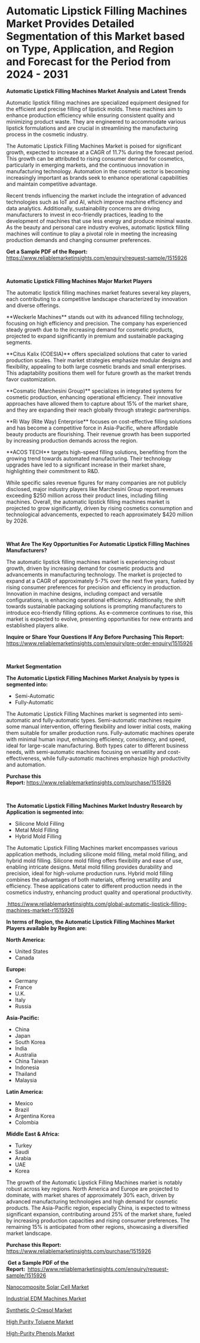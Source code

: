 <p><h1>Automatic Lipstick Filling Machines Market Provides Detailed Segmentation of this Market based on Type, Application, and Region and Forecast for the Period from 2024 - 2031</h1></p><p><strong>Automatic Lipstick Filling Machines Market Analysis and Latest Trends</strong></p>
<p><p>Automatic lipstick filling machines are specialized equipment designed for the efficient and precise filling of lipstick molds. These machines aim to enhance production efficiency while ensuring consistent quality and minimizing product waste. They are engineered to accommodate various lipstick formulations and are crucial in streamlining the manufacturing process in the cosmetic industry.</p><p>The Automatic Lipstick Filling Machines Market is poised for significant growth, expected to increase at a CAGR of 11.7% during the forecast period. This growth can be attributed to rising consumer demand for cosmetics, particularly in emerging markets, and the continuous innovation in manufacturing technology. Automation in the cosmetic sector is becoming increasingly important as brands seek to enhance operational capabilities and maintain competitive advantage.</p><p>Recent trends influencing the market include the integration of advanced technologies such as IoT and AI, which improve machine efficiency and data analytics. Additionally, sustainability concerns are driving manufacturers to invest in eco-friendly practices, leading to the development of machines that use less energy and produce minimal waste. As the beauty and personal care industry evolves, automatic lipstick filling machines will continue to play a pivotal role in meeting the increasing production demands and changing consumer preferences.</p></p>
<p><strong>Get a Sample PDF of the Report:&nbsp;</strong> <a href="https://www.reliablemarketinsights.com/enquiry/request-sample/1515926?utm_campaign=1570&utm_medium=2&utm_source=Github&utm_content=ia&utm_term=27102024&utm_id=automatic-lipstick-filling-machines">https://www.reliablemarketinsights.com/enquiry/request-sample/1515926</a></p>
<p>&nbsp;</p>
<p><strong>Automatic Lipstick Filling Machines Major Market Players</strong></p>
<p><p>The automatic lipstick filling machines market features several key players, each contributing to a competitive landscape characterized by innovation and diverse offerings. </p><p>**Weckerle Machines** stands out with its advanced filling technology, focusing on high efficiency and precision. The company has experienced steady growth due to the increasing demand for cosmetic products, projected to expand significantly in premium and sustainable packaging segments.</p><p>**Citus Kalix (COESIA)** offers specialized solutions that cater to varied production scales. Their market strategies emphasize modular designs and flexibility, appealing to both large cosmetic brands and small enterprises. This adaptability positions them well for future growth as the market trends favor customization.</p><p>**Cosmatic (Marchesini Group)** specializes in integrated systems for cosmetic production, enhancing operational efficiency. Their innovative approaches have allowed them to capture about 15% of the market share, and they are expanding their reach globally through strategic partnerships. </p><p>**Ri Way (Rite Way) Enterprise** focuses on cost-effective filling solutions and has become a competitive force in Asia-Pacific, where affordable beauty products are flourishing. Their revenue growth has been supported by increasing production demands across the region.</p><p>**ACOS TECH** targets high-speed filling solutions, benefiting from the growing trend towards automated manufacturing. Their technology upgrades have led to a significant increase in their market share, highlighting their commitment to R&D.</p><p>While specific sales revenue figures for many companies are not publicly disclosed, major industry players like Marchesini Group report revenues exceeding $250 million across their product lines, including filling machines. Overall, the automatic lipstick filling machines market is projected to grow significantly, driven by rising cosmetics consumption and technological advancements, expected to reach approximately $420 million by 2026.</p></p>
<p>&nbsp;</p>
<p><strong>What Are The Key Opportunities For Automatic Lipstick Filling Machines Manufacturers?</strong></p>
<p><p>The automatic lipstick filling machines market is experiencing robust growth, driven by increasing demand for cosmetic products and advancements in manufacturing technology. The market is projected to expand at a CAGR of approximately 5-7% over the next five years, fueled by rising consumer preferences for precision and efficiency in production. Innovation in machine designs, including compact and versatile configurations, is enhancing operational efficiency. Additionally, the shift towards sustainable packaging solutions is prompting manufacturers to introduce eco-friendly filling options. As e-commerce continues to rise, this market is expected to evolve, presenting opportunities for new entrants and established players alike.</p></p>
<p><strong>Inquire or Share Your Questions If Any Before Purchasing This Report:</strong> <a href="https://www.reliablemarketinsights.com/enquiry/pre-order-enquiry/1515926?utm_campaign=1570&utm_medium=2&utm_source=Github&utm_content=ia&utm_term=27102024&utm_id=automatic-lipstick-filling-machines">https://www.reliablemarketinsights.com/enquiry/pre-order-enquiry/1515926</a></p>
<p>&nbsp;</p>
<p><strong>Market Segmentation</strong></p>
<p><strong>The Automatic Lipstick Filling Machines Market Analysis by types is segmented into:</strong></p>
<p><ul><li>Semi-Automatic</li><li>Fully-Automatic</li></ul></p>
<p><p>The Automatic Lipstick Filling Machines market is segmented into semi-automatic and fully-automatic types. Semi-automatic machines require some manual intervention, offering flexibility and lower initial costs, making them suitable for smaller production runs. Fully-automatic machines operate with minimal human input, enhancing efficiency, consistency, and speed, ideal for large-scale manufacturing. Both types cater to different business needs, with semi-automatic machines focusing on versatility and cost-effectiveness, while fully-automatic machines emphasize high productivity and automation.</p></p>
<p><strong>Purchase this Report:&nbsp;</strong><a href="https://www.reliablemarketinsights.com/purchase/1515926?utm_campaign=1570&utm_medium=2&utm_source=Github&utm_content=ia&utm_term=27102024&utm_id=automatic-lipstick-filling-machines">https://www.reliablemarketinsights.com/purchase/1515926</a></p>
<p>&nbsp;</p>
<p><strong>The Automatic Lipstick Filling Machines Market Industry Research by Application is segmented into:</strong></p>
<p><ul><li>Silicone Mold Filling</li><li>Metal Mold Filling</li><li>Hybrid Mold Filling</li></ul></p>
<p><p>The Automatic Lipstick Filling Machines market encompasses various application methods, including silicone mold filling, metal mold filling, and hybrid mold filling. Silicone mold filling offers flexibility and ease of use, enabling intricate designs. Metal mold filling provides durability and precision, ideal for high-volume production runs. Hybrid mold filling combines the advantages of both materials, offering versatility and efficiency. These applications cater to different production needs in the cosmetics industry, enhancing product quality and operational productivity.</p></p>
<p><a href="https://www.reliablemarketinsights.com/global-automatic-lipstick-filling-machines-market-r1515926?utm_campaign=1570&utm_medium=2&utm_source=Github&utm_content=ia&utm_term=27102024&utm_id=automatic-lipstick-filling-machines">&nbsp;https://www.reliablemarketinsights.com/global-automatic-lipstick-filling-machines-market-r1515926</a></p>
<p><strong>In terms of Region, the Automatic Lipstick Filling Machines Market Players available by Region are:</strong></p>
<p>
    <p> <strong> North America: </strong>
        <ul>
            <li>United States</li>
            <li>Canada</li>
        </ul>
        </p> 
    <p> <strong> Europe: </strong>
        <ul>
            <li>Germany</li>
            <li>France</li>
            <li>U.K.</li>
            <li>Italy</li>
            <li>Russia</li>
        </ul>
        </p> 
    <p> <strong> Asia-Pacific: </strong>
        <ul>
            <li>China</li>
            <li>Japan</li>
            <li>South Korea</li>
            <li>India</li>
            <li>Australia</li>
            <li>China Taiwan</li>
            <li>Indonesia</li>
            <li>Thailand</li>
            <li>Malaysia</li>
        </ul>
        </p> 
    <p> <strong> Latin America: </strong>
        <ul>
            <li>Mexico</li>
            <li>Brazil</li>
            <li>Argentina Korea</li>
            <li>Colombia</li>
        </ul>
        </p> 
    <p> <strong> Middle East & Africa: </strong>
        <ul>
            <li>Turkey</li>
            <li>Saudi</li>
            <li>Arabia</li>
            <li>UAE</li>
            <li>Korea</li>
        </ul>
    </p>
    </p>
<p><p>The growth of the Automatic Lipstick Filling Machines market is notably robust across key regions. North America and Europe are projected to dominate, with market shares of approximately 30% each, driven by advanced manufacturing technologies and high demand for cosmetic products. The Asia-Pacific region, especially China, is expected to witness significant expansion, contributing around 25% of the market share, fueled by increasing production capacities and rising consumer preferences. The remaining 15% is anticipated from other regions, showcasing a diversified market landscape.</p></p>
<p><strong>Purchase this Report: </strong><a href="https://www.reliablemarketinsights.com/purchase/1515926?utm_campaign=1570&utm_medium=2&utm_source=Github&utm_content=ia&utm_term=27102024&utm_id=automatic-lipstick-filling-machines">https://www.reliablemarketinsights.com/purchase/1515926</a></p>
<p>&nbsp;<strong>Get a Sample PDF of the Report:&nbsp;&nbsp;</strong><a href="https://www.reliablemarketinsights.com/enquiry/request-sample/1515926?utm_campaign=1570&utm_medium=2&utm_source=Github&utm_content=ia&utm_term=27102024&utm_id=automatic-lipstick-filling-machines">https://www.reliablemarketinsights.com/enquiry/request-sample/1515926</a></p>
<p><strong></strong></p>
<p><p><a href="https://www.linkedin.com/pulse/nanocomposite-solar-cell-market-size-growth-industry-analysis-dhmae?trk=public_post_embed_feed-article-content&utm_campaign=1570&utm_medium=2&utm_source=Github&utm_content=ia&utm_term=27102024&utm_id=automatic-lipstick-filling-machines">Nanocomposite Solar Cell Market</a></p><p><a href="https://issuu.com/reportprime-2/docs/industrial-edm-machines-market-size_45e3d0b9776a83?utm_campaign=1570&utm_medium=2&utm_source=Github&utm_content=ia&utm_term=27102024&utm_id=automatic-lipstick-filling-machines">Industrial EDM Machines Market</a></p><p><a href="https://www.linkedin.com/pulse/synthetic-o-cresol-market-growth-segmentation-regional-xqfhe?trk=public_post_embed_feed-article-content&utm_campaign=1570&utm_medium=2&utm_source=Github&utm_content=ia&utm_term=27102024&utm_id=automatic-lipstick-filling-machines">Synthetic O-Cresol Market</a></p><p><a href="https://www.linkedin.com/pulse/global-high-purity-toluene-market-product-types-applications-5gche?utm_campaign=1570&utm_medium=2&utm_source=Github&utm_content=ia&utm_term=27102024&utm_id=automatic-lipstick-filling-machines">High Purity Toluene Market</a></p><p><a href="https://www.linkedin.com/pulse/high-purity-phenols-market-size-share-growth-analysis-type-jk8qe?trk=public_post_embed_feed-article-content&utm_campaign=1570&utm_medium=2&utm_source=Github&utm_content=ia&utm_term=27102024&utm_id=automatic-lipstick-filling-machines">High-Purity Phenols Market</a></p></p>